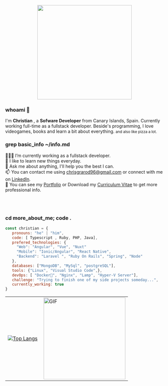   <p align="center">
   <img width="300px" height="auto" src="https://media1.tenor.com/images/dc26484243124b4f42647f3eff67f637/tenor.gif?itemid=14534845" />  
  </p>
 

 <h3>whoami 👀</h3>

I'm **Christian** , a **Sofware Developer** from Canary Islands, Spain. Currently working full-time as a fullstack developer. Beside's programming, I love videogames, books and learn a bit about everything.
<small> and also like pizza a lot. </small>

<h3>grep basic_info ~/info.md</h3>

👨🏽‍💻 I’m currently working as a fullstack developer.   
🌱 I like to learn new things everyday.  
💬 Ask me about anything, I'll help you the best I can.  
📫 You can contact me using <chrisgrarod96@gmail.com> or connect with me on [LinkedIn](https://www.linkedin.com/in/christiangranadorodriguez/).  
📝 You can see my [Portfolio](https://chrisgrdev.vercel.app/) or Download my [Curriculum Vitae](https://drive.google.com/file/d/1I18HpK_rPjYfs2ptN7tu-XsxtWLql8s1/view?usp=sharing)  to get more professional info.  

<br/>
<br/>

   ### cd more_about_me; code .

   ```javascript
const christian = {
      pronouns: "he" | "him",
      code: [ Typescript , Ruby, PHP, Java],
      prefered_technologies: {
        "Web": "Angular", "Vue", "Nuxt"
        "Mobile": "Ionic/Angular", "React Native",
        "Backend": "Laravel ", "Ruby On Rails", "Spring", "Node"
      },
      databases: ["MongoDB", "MySql", "postgreSQL"],
      tools: {"Linux", "Visual Studio Code",},
      devOps: [ "Docker🐳", "Nginx", "Lamp", "Hyper-V Server"],
      challenge: "Trying to finish one of my side projects someday...",
      currently_working: true
}
```
<table >
<td style="border:none;">

[![Top Langs](https://github-readme-stats.vercel.app/api/top-langs/?username=xxamer&layout=compact)](https://github.com/xxamer/github-readme-stats)

 </td>
<td style="border:none;"> <img align="right" width="260"  alt="GIF" src="https://media1.tenor.com/images/e4d613ee59e79b93e38ec2521cce19e4/tenor.gif?itemid=5751430" /></td>
</table>
 


